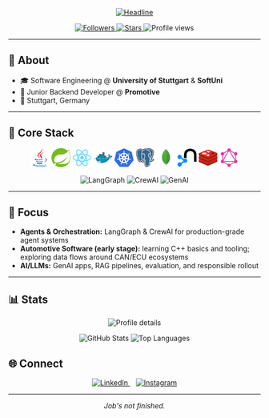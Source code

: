 <!-- Header -->
<p align="center">
  <a href="https://git.io/typing-svg">
    <img alt="Headline"
      src="https://readme-typing-svg.herokuapp.com?font=Righteous&size=34&center=true&vCenter=true&width=980&height=60&duration=3200&lines=Hristo+Baldzhiyski+—+Software+Engineer;Java+Spring+%7C+React+%7C+LangGraph+%7C+CrewAI;Docker+%7C+Kubernetes+%7C+PostgreSQL+%7C+MongoDB+%7C+Neo4j;Exploring+Automotive+(C%2B%2B)+%7C+GenAI+%7C+LLMs" />
  </a>
</p>

<p align="center">
  <a href="https://github.com/baldzhiyski?tab=followers">
    <img alt="Followers" src="https://img.shields.io/github/followers/baldzhiyski?style=for-the-badge">
  </a>
  <a href="https://github.com/baldzhiyski">
    <img alt="Stars" src="https://img.shields.io/github/stars/baldzhiyski?style=for-the-badge">
  </a>
  <img alt="Profile views" src="https://komarev.com/ghpvc/?username=baldzhiyski&style=for-the-badge&color=0e75b6">
</p>

---

## 👋 About
- 🎓 Software Engineering @ **University of Stuttgart** & **SoftUni**  
- 💼 Junior Backend Developer @ **Promotive**  
- 📍 Stuttgart, Germany  

---

## 🧰 Core Stack
<p align="center">
  <img alt="Java"       height="38" src="https://raw.githubusercontent.com/devicons/devicon/master/icons/java/java-original.svg" />
  <img alt="Spring"     height="38" src="https://raw.githubusercontent.com/devicons/devicon/master/icons/spring/spring-original.svg" />
  <img alt="React"      height="38" src="https://raw.githubusercontent.com/devicons/devicon/master/icons/react/react-original.svg" />
  <img alt="Docker"     height="38" src="https://raw.githubusercontent.com/devicons/devicon/master/icons/docker/docker-original.svg" />
  <img alt="Kubernetes" height="38" src="https://raw.githubusercontent.com/devicons/devicon/master/icons/kubernetes/kubernetes-plain.svg" />
  <img alt="PostgreSQL" height="38" src="https://raw.githubusercontent.com/devicons/devicon/master/icons/postgresql/postgresql-original.svg" />
  <img alt="MongoDB"    height="38" src="https://raw.githubusercontent.com/devicons/devicon/master/icons/mongodb/mongodb-original.svg" />
  <img alt="Neo4j"      height="38" src="https://raw.githubusercontent.com/devicons/devicon/master/icons/neo4j/neo4j-original.svg" />
  <img alt="Redis"      height="38" src="https://raw.githubusercontent.com/devicons/devicon/master/icons/redis/redis-original.svg" />
  <img alt="GraphQL"    height="38" src="https://raw.githubusercontent.com/devicons/devicon/master/icons/graphql/graphql-plain.svg" />
</p>

<p align="center">
  <img alt="LangGraph" src="https://img.shields.io/badge/LangGraph-Agents-1f6feb?style=flat-square" />
  <img alt="CrewAI" src="https://img.shields.io/badge/CrewAI-Multi--Agent-1f6feb?style=flat-square" />
  <img alt="GenAI" src="https://img.shields.io/badge/GenAI-LLMs%20%7C%20RAG%20%7C%20Tooling-0ea5e9?style=flat-square" />
</p>

---

## 🎯 Focus
- **Agents & Orchestration:** LangGraph & CrewAI for production-grade agent systems  
- **Automotive Software (early stage):** learning C++ basics and tooling; exploring data flows around CAN/ECU ecosystems  
- **AI/LLMs:** GenAI apps, RAG pipelines, evaluation, and responsible rollout

---
## 📊 Stats
<!-- Profile details (clean overview card) -->
<p align="center">
  <img alt="Profile details"
       src="https://github-profile-summary-cards.vercel.app/api/cards/profile-details?username=baldzhiyski&theme=tokyonight" />
</p>

<!-- Main stats + Top languages -->
<p align="center">
  <img height="165" alt="GitHub Stats"
       src="https://github-readme-stats.vercel.app/api?username=baldzhiyski&show_icons=true&theme=tokyonight&include_all_commits=true&count_private=true&rank_icon=github&hide_border=true" />
  <img height="165" alt="Top Languages"
       src="https://github-readme-stats.vercel.app/api/top-langs/?username=baldzhiyski&layout=compact&theme=tokyonight&langs_count=8&hide=css,scss,html&hide_border=true" />
</p>


## 🌐 Connect
<p align="center">
  <a href="https://www.linkedin.com/in/hristo-baldzhiyski-420b3232a/">
    <img alt="LinkedIn" height="32" width="32"
         src="https://upload.wikimedia.org/wikipedia/commons/c/ca/LinkedIn_logo_initials.png">
  </a>
  &nbsp;&nbsp;
  <a href="https://instagram.com/baldzhiyski__">
    <img alt="Instagram" height="32" width="32"
         src="https://raw.githubusercontent.com/rahuldkjain/github-profile-readme-generator/master/src/images/icons/Social/instagram.svg">
  </a>
</p>

---


<p align="center"><i>Job's not finished.</i> </p>
